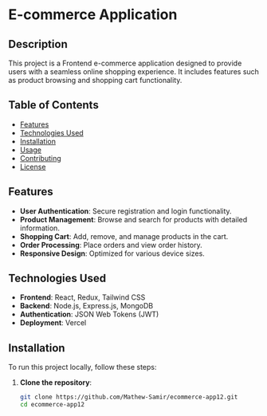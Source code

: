 # E-commerce Application

## Description

This project is a Frontend e-commerce application designed to provide users with a seamless online shopping experience. It includes features such as product browsing and shopping cart functionality.

## Table of Contents

- [Features](#features)
- [Technologies Used](#technologies-used)
- [Installation](#installation)
- [Usage](#usage)
- [Contributing](#contributing)
- [License](#license)

## Features

- **User Authentication**: Secure registration and login functionality.
- **Product Management**: Browse and search for products with detailed information.
- **Shopping Cart**: Add, remove, and manage products in the cart.
- **Order Processing**: Place orders and view order history.
- **Responsive Design**: Optimized for various device sizes.

## Technologies Used

- **Frontend**: React, Redux, Tailwind CSS
- **Backend**: Node.js, Express.js, MongoDB
- **Authentication**: JSON Web Tokens (JWT)
- **Deployment**: Vercel

## Installation

To run this project locally, follow these steps:

1. **Clone the repository**:

   ```bash
   git clone https://github.com/Mathew-Samir/ecommerce-app12.git
   cd ecommerce-app12
